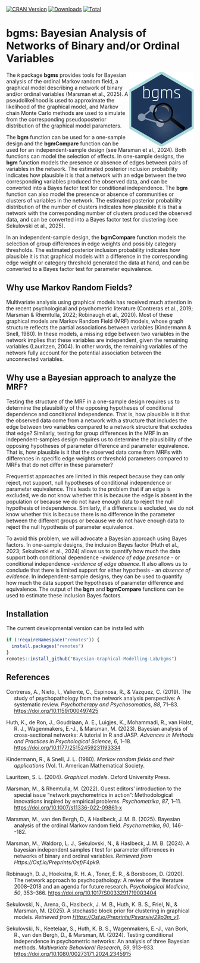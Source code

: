 
<!-- badges: start -->

[![CRAN
Version](https://www.r-pkg.org/badges/version/bgms)](https://cran.r-project.org/package=bgms)
[![Downloads](https://cranlogs.r-pkg.org/badges/bgms)](https://cran.r-project.org/package=bgms)
[![Total](https://cranlogs.r-pkg.org/badges/grand-total/bgms)](https://cran.r-project.org/package=bgms)
<!-- badges: end -->

# bgms: Bayesian Analysis of Networks of Binary and/or Ordinal Variables

<a href="https://bayesiangraphicalmodeling.com"><img src="inst/bgms_sticker.svg" height="200" align="right" /></a>

The `R` package <strong>bgms</strong> provides tools for Bayesian
analysis of the ordinal Markov random field, a graphical model
describing a network of binary and/or ordinal variables (Marsman et al.,
2025). A pseudolikelihood is used to approximate the likelihood of the
graphical model, and Markov chain Monte Carlo methods are used to
simulate from the corresponding pseudoposterior distribution of the
graphical model parameters.

The <strong>bgm</strong> function can be used for a one-sample design
and the <strong>bgmCompare</strong> function can be used for an
independent-sample design (see Marsman et al., 2024). Both functions can
model the selection of effects. In one-sample designs, the
<strong>bgm</strong> function models the presence or absence of edges
between pairs of variables in the network. The estimated posterior
inclusion probability indicates how plausible it is that a network with
an edge between the two corresponding variables produced the observed
data, and can be converted into a Bayes factor test for conditional
independence. The <strong>bgm</strong> function can also model the
presence or absence of communities or clusters of variables in the
network. The estimated posterior probability distribution of the number
of clusters indicates how plausible it is that a network with the
corresponding number of clusters produced the observed data, and can be
converted into a Bayes factor test for clustering (see Sekulovski et
al., 2025).

In an independent-sample design, the <strong>bgmCompare</strong>
function models the selection of group differences in edge weights and
possibly category thresholds. The estimated posterior inclusion
probability indicates how plausible it is that graphical models with a
difference in the corresponding edge weight or category threshold
generated the data at hand, and can be converted to a Bayes factor test
for parameter equivalence.

## Why use Markov Random Fields?

Multivariate analysis using graphical models has received much attention
in the recent psychological and psychometric literature (Contreras et
al., 2019; Marsman & Rhemtulla, 2022; Robinaugh et al., 2020). Most of
these graphical models are Markov Random Field (MRF) models, whose graph
structure reflects the partial associations between variables
(Kindermann & Snell, 1980). In these models, a missing edge between two
variables in the network implies that these variables are independent,
given the remaining variables (Lauritzen, 2004). In other words, the
remaining variables of the network fully account for the potential
association between the unconnected variables.

## Why use a Bayesian approach to analyze the MRF?

Testing the structure of the MRF in a one-sample design requires us to
determine the plausibility of the opposing hypotheses of conditional
dependence and conditional independence. That is, how plausible is it
that the observed data come from a network with a structure that
includes the edge between two variables compared to a network structure
that excludes that edge? Similarly, testing for group differences in the
MRF in an independent-samples design requires us to determine the
plausibility of the opposing hypotheses of parameter difference and
parameter equivalence. That is, how plausible is it that the observed
data come from MRFs with differences in specific edge weights or
threshold parameters compared to MRFs that do not differ in these
parameter?

Frequentist approaches are limited in this respect because they can only
reject, not support, null hypotheses of conditional independence or
parameter equivalence. This leads to the problem that if an edge is
excluded, we do not know whether this is because the edge is absent in
the population or because we do not have enough data to reject the null
hypothesis of independence. Similarly, if a difference is excluded, we
do not know whether this is because there is no difference in the
parameter between the different groups or because we do not have enough
data to reject the null hypothesis of parameter equivalence.

To avoid this problem, we will advocate a Bayesian approach using Bayes
factors. In one-sample designs, the inclusion Bayes factor (Huth et al.,
2023; Sekulovski et al., 2024) allows us to quantify how much the data
support both conditional dependence -<em>evidence of edge
presence</em> - or conditional independence -<em>evidence of edge
absence</em>. It also allows us to conclude that there is limited
support for either hypothesis - an <em>absence of evidence</em>. In
independent-sample designs, they can be used to quantify how much the
data support the hypotheses of parameter difference and equivalence. The
output of the <strong>bgm</strong> and <strong>bgmCompare</strong>
functions can be used to estimate these inclusion Bayes factors.

## Installation

The current developmental version can be installed with

``` r
if (!requireNamespace("remotes")) { 
  install.packages("remotes")   
}   
remotes::install_github("Bayesian-Graphical-Modelling-Lab/bgms")
```

## References

<div id="refs" class="references csl-bib-body hanging-indent"
entry-spacing="0" line-spacing="2">

<div id="ref-ContrerasEtAl_2019" class="csl-entry">

Contreras, A., Nieto, I., Valiente, C., Espinosa, R., & Vazquez, C.
(2019). The study of psychopathology from the network analysis
perspective: A systematic review. *Psychotherapy and Psychosomatics*,
*88*, 71–83. <https://doi.org/10.1159/000497425>

</div>

<div id="ref-HuthEtAl_2023_intro" class="csl-entry">

Huth, K., de Ron, J., Goudriaan, A. E., Luigjes, K., Mohammadi, R., van
Holst, R. J., Wagenmakers, E.-J., & Marsman, M. (2023). Bayesian
analysis of cross-sectional networks: A tutorial in R and JASP.
*Advances in Methods and Practices in Psychological Science*, *6*, 1–18.
<https://doi.org/10.1177/25152459231193334>

</div>

<div id="ref-KindermannSnell1980" class="csl-entry">

Kindermann, R., & Snell, J. L. (1980). *Markov random fields and their
applications* (Vol. 1). American Mathematical Society.

</div>

<div id="ref-Lauritzen2004" class="csl-entry">

Lauritzen, S. L. (2004). *Graphical models*. Oxford University Press.

</div>

<div id="ref-MarsmanRhemtulla_2022_SIintro" class="csl-entry">

Marsman, M., & Rhemtulla, M. (2022). Guest editors’ introduction to the
special issue “network psychometrics in action”: Methodological
innovations inspired by empirical problems. *Psychometrika*, *87*, 1–11.
<https://doi.org/10.1007/s11336-022-09861-x>

</div>

<div id="ref-MarsmanVandenBerghHaslbeck_2024" class="csl-entry">

Marsman, M., van den Bergh, D., & Haslbeck, J. M. B. (2025). Bayesian
analysis of the ordinal Markov random field. *Psychometrika*, *90*,
146--182.

</div>

<div id="ref-MarsmanWaldorpSekulovskiHaslbeck_2024" class="csl-entry">

Marsman, M., Waldorp, L. J., Sekulovski, N., & Haslbeck, J. M. B.
(2024). A bayesian independent samples $t$ test for parameter
differences in networks of binary and ordinal variables. *Retrieved from
Https://Osf.io/Preprints/Osf/F4pk9*.

</div>

<div id="ref-RobinaughEtAl_2020" class="csl-entry">

Robinaugh, D. J., Hoekstra, R. H. A., Toner, E. R., & Borsboom, D.
(2020). The network approach to psychopathology: A review of the
literature 2008–2018 and an agenda for future research. *Psychological
Medicine*, *50*, 353–366. <https://doi.org/10.1017/S0033291719003404>

</div>

<div id="ref-SekulovskiEtAl_2025" class="csl-entry">

Sekulovski, N., Arena, G., Haslbeck, J. M. B., Huth, K. B. S., Friel,
N., & Marsman, M. (2025). A stochastic block prior for clustering in
graphical models. *Retrieved from
<a href="https://osf.io/preprints/psyarxiv/29p3m_v1"
class="uri">Https://Osf.io/Preprints/Psyarxiv/29p3m_v1</a>*.

</div>

<div id="ref-SekulovskiEtAl_2024" class="csl-entry">

Sekulovski, N., Keetelaar, S., Huth, K. B. S., Wagenmakers, E.-J., van
Bork, R., van den Bergh, D., & Marsman, M. (2024). Testing conditional
independence in psychometric networks: An analysis of three Bayesian
methods. *Multivariate Behavioral Research*, *59*, 913–933.
<https://doi.org/10.1080/00273171.2024.2345915>

</div>

</div>
